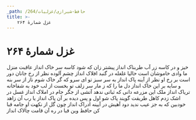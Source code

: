 ```yaml
---
_path: /حافظ-شیرازی/غزلیات/264
title: >-
    غزل شمارهٔ ۲۶۴
---
```

# غزل شمارهٔ ۲۶۴

خیز و در کاسه زر آب طربناک انداز
پیشتر زان که شود کاسه سر خاک انداز
عاقبت منزل ما وادی خاموشان است
حالیا غلغله در گنبد افلاک انداز
چشم آلوده نظر از رخ جانان دور است
بر رخ او نظر از آینه پاک انداز
به سر سبز تو ای سرو که گر خاک شوم
ناز از سر بنه و سایه بر این خاک انداز
دل ما را که ز مار سر زلف تو بخست
از لب خود به شفاخانه تریاک انداز
ملک این مزرعه دانی که ثباتی ندهد
آتشی از جگر جام در املاک انداز
غسل در اشک زدم کاهل طریقت گویند
پاک شو اول و پس دیده بر آن پاک انداز
یا رب آن زاهد خودبین که به جز عیب ندید
دود آهیش در آیینه ادراک انداز
چون گل از نکهت او جامه قبا کن حافظ
وین قبا در ره آن قامت چالاک انداز
